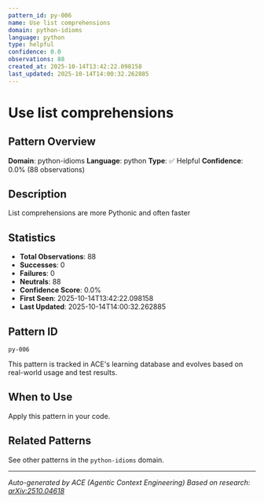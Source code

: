 ```yaml
---
pattern_id: py-006
name: Use list comprehensions
domain: python-idioms
language: python
type: helpful
confidence: 0.0
observations: 88
created_at: 2025-10-14T13:42:22.098158
last_updated: 2025-10-14T14:00:32.262885
---
```

# Use list comprehensions

## Pattern Overview

**Domain**: python-idioms
**Language**: python
**Type**: ✅ Helpful
**Confidence**: 0.0% (88 observations)

## Description

List comprehensions are more Pythonic and often faster

## Statistics

- **Total Observations**: 88
- **Successes**: 0
- **Failures**: 0
- **Neutrals**: 88
- **Confidence Score**: 0.0%
- **First Seen**: 2025-10-14T13:42:22.098158
- **Last Updated**: 2025-10-14T14:00:32.262885

## Pattern ID

```
py-006
```

This pattern is tracked in ACE's learning database and evolves based on real-world usage and test results.

## When to Use

Apply this pattern in your code.

## Related Patterns

See other patterns in the `python-idioms` domain.

---

*Auto-generated by ACE (Agentic Context Engineering)*
*Based on research: [arXiv:2510.04618](https://arxiv.org/abs/2510.04618)*
